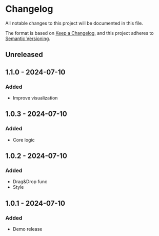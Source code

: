# Changelog

All notable changes to this project will be documented in this file.

The format is based on [Keep a Changelog](https://keepachangelog.com/en/1.0.0/),
and this project adheres to [Semantic Versioning](https://semver.org/spec/v2.0.0.html).

## Unreleased

## 1.1.0 - 2024-07-10

### Added

- Improve visualization

## 1.0.3 - 2024-07-10

### Added

- Core logic

## 1.0.2 - 2024-07-10

### Added

- Drag&Drop func
- Style

## 1.0.1 - 2024-07-10

### Added

- Demo release
